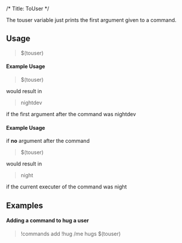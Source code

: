 /*
Title: ToUser
*/

The touser variable just prints the first argument given to a command.

## Usage

> $(touser)

#### Example Usage

> $(touser)

would result in

> nightdev

if the first argument after the command was nightdev

#### Example Usage

if **no** argument after the command

> $(touser)

would result in

> night

if the current executer of the command was night

## Examples

#### Adding a command to hug a user

> !commands add !hug /me hugs $(touser)
